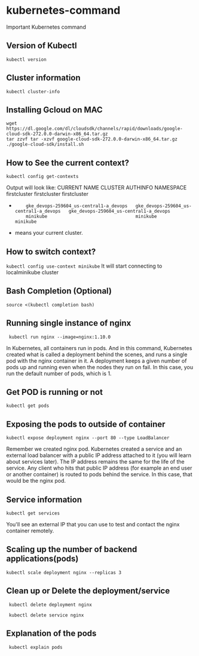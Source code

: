 # kubernetes-command
Important Kubernetes command 

## Version of Kubectl
```kubectl version```

## Cluster information 
```kubectl cluster-info```

## Installing Gcloud on MAC
```
wget https://dl.google.com/dl/cloudsdk/channels/rapid/downloads/google-cloud-sdk-272.0.0-darwin-x86_64.tar.gz
tar zzvf tar -xzvf google-cloud-sdk-272.0.0-darwin-x86_64.tar.gz
./google-cloud-sdk/install.sh
```

## How to See the current context? 
```kubectl config get-contexts```

Output will look like: 
CURRENT   NAME                                     CLUSTER                                  AUTHINFO                                 NAMESPACE
          firstcluster                             firstcluster                             firstcluster
*         gke_devops-259604_us-central1-a_devops   gke_devops-259604_us-central1-a_devops   gke_devops-259604_us-central1-a_devops
          minikube                                 minikube                                 minikube

* means your current cluster. 

## How to switch context?

```kubectl config use-context minikube```
It will start connecting to localminikube cluster

## Bash Completion (Optional)

```source <(kubectl completion bash)```


## Running single instance of nginx 

``` kubectl run nginx --image=nginx:1.10.0```

In Kubernetes, all containers run in pods. And in this command, Kubernetes created what is called a deployment behind the scenes, and runs a single pod with the nginx container in it. A deployment keeps a given number of pods up and running even when the nodes they run on fail. In this case, you run the default number of pods, which is 1.

## Get POD is running or not

```kubectl get pods ```

## Exposing the pods to outside of container 
``` kubectl expose deployment nginx --port 80 --type LoadBalancer ```

Remember we created nginx pod. 
Kubernetes created a service and an external load balancer with a public IP address attached to it (you will learn about services later). The IP address remains the same for the life of the service. Any client who hits that public IP address (for example an end user or another container) is routed to pods behind the service. In this case, that would be the nginx pod.

## Service information 

```kubectl get services ```

You'll see an external IP that you can use to test and contact the nginx container remotely.

## Scaling up the number of backend applications(pods)

``` kubectl scale deployment nginx --replicas 3 ```

## Clean up or Delete the deployment/service

``` kubectl delete deployment nginx```

``` kubectl delete service nginx```

## Explanation of the pods
``` kubectl explain pods```

